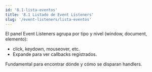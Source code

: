 ```yaml
---
id: '8.1-lista-eventos'
title: '8.1 Listado de Event Listeners'
slug: '/event-listeners/lista-eventos'
---
```


El panel Event Listeners agrupa por tipo y nivel (window, document, elemento):

- click, keydown, mouseover, etc.
- Expande para ver callbacks registrados.

Fundamental para encontrar dónde y cómo se disparan handlers.